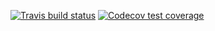   <!-- badges: start -->
  [![Travis build status](https://travis-ci.com/yuchiiii/project2.svg?branch=master)](https://travis-ci.com/yuchiiii/project2)
  [![Codecov test coverage](https://codecov.io/gh/yuchiiii/project2/branch/master/graph/badge.svg)](https://codecov.io/gh/yuchiiii/project2?branch=master)
  <!-- badges: end -->
